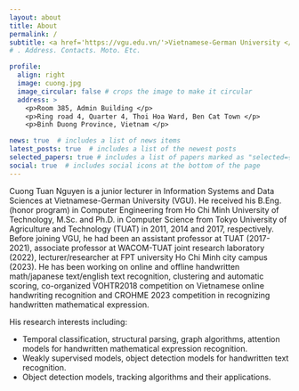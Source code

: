 ```yaml
---
layout: about
title: About
permalink: /
subtitle: <a href='https://vgu.edu.vn/'>Vietnamese-German University </a>
# . Address. Contacts. Moto. Etc.

profile:
  align: right
  image: cuong.jpg
  image_circular: false # crops the image to make it circular
  address: >
    <p>Room 385, Admin Building </p>
    <p>Ring road 4, Quarter 4, Thoi Hoa Ward, Ben Cat Town </p>
    <p>Binh Duong Province, Vietnam </p>

news: true  # includes a list of news items
latest_posts: true  # includes a list of the newest posts
selected_papers: true # includes a list of papers marked as "selected={true}"
social: true  # includes social icons at the bottom of the page
---
```


Cuong Tuan Nguyen is a junior lecturer in Information Systems and Data Sciences at Vietnamese-German University (VGU). He received his B.Eng. (honor program) in Computer Engineering from Ho Chi Minh University of Technology, M.Sc. and Ph.D. in Computer Science from Tokyo University of Agriculture and Technology (TUAT) in 2011, 2014 and 2017, respectively. Before joining VGU, he had been an assistant professor at TUAT (2017-2021), associate professor at WACOM-TUAT joint research laboratory (2022), lecturer/researcher at FPT university Ho Chi Minh city campus (2023). He has been working on online and offline handwritten math/japanese text/english text recognition, clustering and automatic scoring, co-organized VOHTR2018 competition on Vietnamese online handwriting recognition and CROHME 2023 competition in recognizing handwritten mathematical expression.

His research interests including:
- Temporal classification, structural parsing, graph algorithms, attention models for handwritten mathematical expression recognition.
- Weakly supervised models, object detection models for handwritten text recognition.
- Object detection models, tracking algorithms and their applications. 


<!-- Link to your social media connections, too. This theme is set up to use [Font Awesome icons](http://fortawesome.github.io/Font-Awesome/) and [Academicons](https://jpswalsh.github.io/academicons/), like the ones below. Add your Facebook, Twitter, LinkedIn, Google Scholar, or just disable all of them. -->
